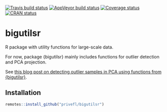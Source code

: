 [![Travis build status](https://travis-ci.org/privefl/bigutilsr.svg?branch=master)](https://travis-ci.org/privefl/bigutilsr)
[![AppVeyor build status](https://ci.appveyor.com/api/projects/status/github/privefl/bigutilsr?branch=master&svg=true)](https://ci.appveyor.com/project/privefl/bigutilsr)
[![Coverage status](https://codecov.io/gh/privefl/bigutilsr/branch/master/graph/badge.svg)](https://codecov.io/github/privefl/bigutilsr?branch=master)
[![CRAN status](https://www.r-pkg.org/badges/version/bigutilsr)](https://cran.r-project.org/package=bigutilsr)

# bigutilsr

R package with utility functions for large-scale data.

For now, package {bigutilsr} mainly includes functions for outlier detection and PCA projection.

See [this blog post on detecting outlier samples in PCA using functions from {bigutilsr}](https://privefl.github.io/blog/detecting-outlier-samples-in-pca/).

## Installation

```r
remotes::install_github("privefl/bigutilsr")
```
